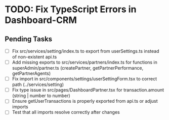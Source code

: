 # TODO: Fix TypeScript Errors in Dashboard-CRM

## Pending Tasks

- [ ] Fix src/services/setting/index.ts to export from userSettings.ts instead of non-existent api.ts
- [ ] Add missing exports to src/services/partners/index.ts for functions in superAdmin/partner.ts (createPartner, getPartnerPerformance, getPartnerAgents)
- [ ] Fix import in src/components/settings/userSettingForm.tsx to correct path (../services/setting)
- [ ] Fix type issue in src/pages/DashboardPartner.tsx for transaction.amount (string | number to number)
- [ ] Ensure getUserTransactions is properly exported from api.ts or adjust imports
- [ ] Test that all imports resolve correctly after changes
